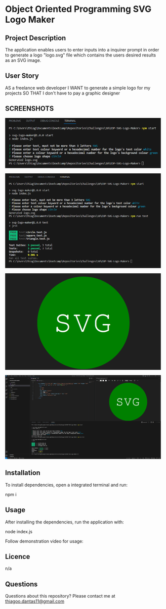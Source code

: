 # Object Oriented Programming SVG Logo Maker

## Project Description

The application enables users to enter inputs into a inquirer prompt in order to generate a logo "logo.svg" file which contains the users desired results as an SVG image. 

## User Story

AS a freelance web developer
I WANT to generate a simple logo for my projects
SO THAT I don't have to pay a graphic designer

## SCREENSHOTS

![Command line application](https://github.com/Dantas11/OOP-SVG-Logo-Maker/blob/main/images/command-line-application.png)

![Testing](https://github.com/Dantas11/OOP-SVG-Logo-Maker/blob/main/images/testing.png)

![Generated logo](https://github.com/Dantas11/OOP-SVG-Logo-Maker/blob/main/images/generated-logosvg.png)

![Generated logo](https://github.com/Dantas11/OOP-SVG-Logo-Maker/blob/main/images/project-10.png)

## Installation

To install dependencies, open a integrated terminal and run:

npm i

## Usage

After installing the dependencies, run the application with:

node index.js

Follow demonstration video for usage: 

## Licence

n/a

## Questions

Questions about this repository? Please contact me at thiagoo.dantas11@gmail.com
